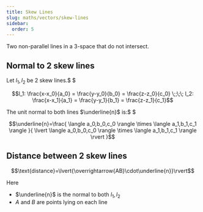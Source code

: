 ```yaml
---
title: Skew Lines
slug: maths/vectors/skew-lines
sidebar:
  order: 5
---
```


Two non-parallel lines in a 3-space that do not intersect.

## Normal to 2 skew lines

Let $l_1,l_2$ be 2 skew lines.$ $

```math
l_1:
\frac{x-x_0}{a_0}
=
\frac{y-y_0}{b_0}
=
\frac{z-z_0}{c_0}
\;;\;\;
l_2:
\frac{x-x_1}{a_1}
=
\frac{y-y_1}{b_1}
=
\frac{z-z_1}{c_1}
```

The unit normal to both lines $\underline{n}$ is:$ $

```math
\underline{n}=\frac{
\langle
a_0,b_0,c_0
\rangle
\times
\langle
a_1,b_1,c_1
\rangle
}{
\lvert
\langle
a_0,b_0,c_0
\rangle
\times
\langle
a_1,b_1,c_1
\rangle
\rvert
}
```

## Distance between 2 skew lines

```math
\text{distance}=\lvert{\overrightarrow{AB}\cdot\underline{n}}\rvert
```

Here

- $\underline{n}$ is the normal to both $l_1,l_2$
- $A$ and $B$ are points lying on each line
